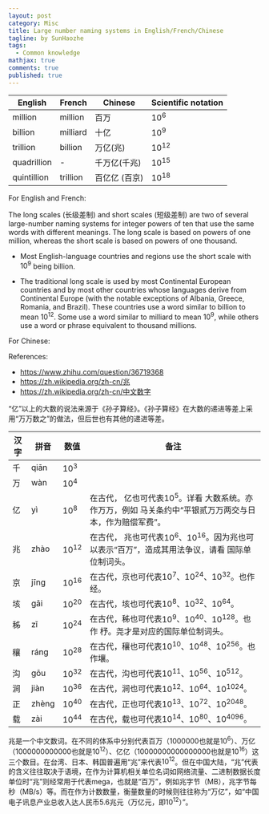 ```yaml
---
layout: post
category: Misc
title: Large number naming systems in English/French/Chinese
tagline: by SunHaozhe
tags: 
  - Common knowledge
mathjax: true
comments: true
published: true
---
```


| English     | French   | Chinese | Scientific notation |
|-------------|----------|---------|---------------------|
| million     | million  | 百万    | $10^6$              |
| billion     | milliard | 十亿    | $10^9$              |
| trillion    | billion  | 万亿(兆)    | $10^{12}$           |
| quadrillion | -        | 千万亿(千兆)       | $10^{15}$           |
| quintillion | trillion | 百亿亿 (百京)      | $10^{18}$           |

For English and French:

The long scales (长级差制) and short scales (短级差制) are two of several large-number naming systems for integer powers 
of ten that use the same words with different meanings. The long scale is based on powers of 
one million, whereas the short scale is based on powers of one thousand.


* Most English-language countries and regions use the short scale with $10^9$ being billion. 

* The traditional long scale is used by most Continental European countries and by most other 
countries whose languages derive from Continental Europe (with the notable exceptions of Albania, 
Greece, Romania, and Brazil). These countries use a word similar to billion to mean $10^{12}$. Some 
use a word similar to milliard to mean $10^9$, while others use a word or phrase equivalent to thousand 
millions.

For Chinese:

References:
* https://www.zhihu.com/question/36719368 
* https://zh.wikipedia.org/zh-cn/兆 
* https://zh.wikipedia.org/zh-cn/中文数字 

“亿”以上的大数的说法来源于《孙子算经》。《孙子算经》在大数的递进等差上采用“万万数之”的做法，但后世也有其他的递进等差。

| 汉字 | 拼音  | 数值  | 备注                                                                                                   |
|----|-------|-------|---------------------------------------------------------------------------------------------------------|
| 千 | qiān  | $10^3$ |                                                                                                         |
| 万 | wàn   | $10^4$ |                                                                                                         |
| 亿 | yì    | $10^8$ | 在古代， 亿也可代表$10^5$。详看 大数系统。亦作万万，例如 马关条约中“平银贰万万两交与日本，作为赔偿军费”。 |
| 兆 | zhào  | $10^{12}$ | 在古代， 兆也可代表$10^6$、$10^{16}$。因为兆也可以表示“百万”，造成其用法争议，请看 国际单位制词头。     |
| 京 | jīng  | $10^{16}$ | 在古代，京也可代表$10^7$、$10^{24}$、$10^{32}$。也作 经。                                               |
| 垓 | gāi   | $10^{20}$ | 在古代，垓也可代表$10^8$、$10^{32}$、$10^{64}$。                                                        |
| 秭 | zǐ    | $10^{24}$ | 在古代，秭也可代表$10^9$、$10^{40}$、$10^{128}$。也作 杼。尧才是对应的国际单位制词头。                  |
| 穰 | ráng  | $10^{28}$ | 在古代，穰也可代表$10^{10}$、$10^{48}$、$10^{256}$。也作壤。                                            |
| 沟 | gōu   | $10^{32}$ | 在古代，沟也可代表$10^{11}$、$10^{56}$、$10^{512}$。                                                    |
| 涧 | jiàn  | $10^{36}$ | 在古代，涧也可代表$10^{12}$、$10^{64}$、$10^{1024}$。                                                   |
| 正 | zhèng | $10^{40}$ | 在古代，正也可代表$10^{13}$、$10^{72}$、$10^{2048}$。                                                   |
| 载 | zài   | $10^{44}$ | 在古代，载也可代表$10^{14}$、$10^{80}$、$10^{4096}$。                                                   |

兆是一个中文数词。在不同的体系中分别代表百万（1000000也就是$10^6$）、万亿（1000000000000也就是$10^{12}$）、亿亿（10000000000000000也就是$10^{16}$）这三个数目。在台湾、日本、韩国普遍用“兆”来代表$10^{12}$。但在中国大陆，“兆”代表的含义往往取决于语境，在作为计算机相关单位名词如网络流量、二进制数据长度单位时“兆”则经常用于代表mega，也就是“百万”，例如兆字节（MB），兆字节每秒（MB/s）等。而在作为计数数量，衡量数量的时候则往往称为“万亿”，如“中国电子讯息产业总收入达人民币5.6兆元（万亿元，即$10^{12}$）”。


